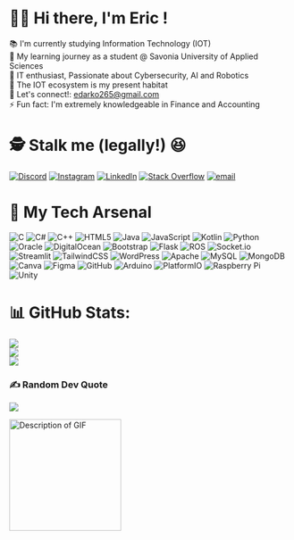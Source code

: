 # 👋🏽 Hi there, I'm Eric !
📚 I'm currently studying Information Technology (IOT)<br>
🏫 My learning journey as a student @ Savonia University of Applied Sciences <br>
🔭 IT enthusiast, Passionate about Cybersecurity, AI and Robotics<br>
🌱 The IOT ecosystem is my present habitat<br>
🔗 Let's connect!: edarko265@gmail.com<br>
⚡ Fun fact: I'm extremely knowledgeable in Finance and Accounting


# 🕵️ Stalk me (legally!) 😆
[![Discord](https://img.shields.io/badge/Discord-%237289DA.svg?logo=discord&logoColor=white)](https://discord.gg/eric_ny_) [![Instagram](https://img.shields.io/badge/Instagram-%23E4405F.svg?logo=Instagram&logoColor=white)](https://instagram.com/eric_ny_) [![LinkedIn](https://img.shields.io/badge/LinkedIn-%230077B5.svg?logo=linkedin&logoColor=white)](https://linkedin.com/in/https://www.linkedin.com/in/eric-darko-vision1030/) [![Stack Overflow](https://img.shields.io/badge/-Stackoverflow-FE7A16?logo=stack-overflow&logoColor=white)](https://stackoverflow.com/users/27657675) [![email](https://img.shields.io/badge/Email-D14836?logo=gmail&logoColor=white)](mailto:edarko265@gmail.com) 

# 🚀 My Tech Arsenal
![C](https://img.shields.io/badge/c-%2300599C.svg?style=flat-square&logo=c&logoColor=white) ![C#](https://img.shields.io/badge/c%23-%23239120.svg?style=flat-square&logo=csharp&logoColor=white) ![C++](https://img.shields.io/badge/c++-%2300599C.svg?style=flat-square&logo=c%2B%2B&logoColor=white) ![HTML5](https://img.shields.io/badge/html5-%23E34F26.svg?style=flat-square&logo=html5&logoColor=white) ![Java](https://img.shields.io/badge/java-%23ED8B00.svg?style=flat-square&logo=openjdk&logoColor=white) ![JavaScript](https://img.shields.io/badge/javascript-%23323330.svg?style=flat-square&logo=javascript&logoColor=%23F7DF1E) ![Kotlin](https://img.shields.io/badge/kotlin-%237F52FF.svg?style=flat-square&logo=kotlin&logoColor=white) ![Python](https://img.shields.io/badge/python-3670A0?style=flat-square&logo=python&logoColor=ffdd54) ![Oracle](https://img.shields.io/badge/Oracle-F80000?style=flat-square&logo=oracle&logoColor=white) ![DigitalOcean](https://img.shields.io/badge/DigitalOcean-%230167ff.svg?style=flat-square&logo=digitalOcean&logoColor=white) ![Bootstrap](https://img.shields.io/badge/bootstrap-%238511FA.svg?style=flat-square&logo=bootstrap&logoColor=white) ![Flask](https://img.shields.io/badge/flask-%23000.svg?style=flat-square&logo=flask&logoColor=white) ![ROS](https://img.shields.io/badge/ros-%230A0FF9.svg?style=flat-square&logo=ros&logoColor=white) ![Socket.io](https://img.shields.io/badge/Socket.io-black?style=flat-square&logo=socket.io&badgeColor=010101) ![Streamlit](https://img.shields.io/badge/Streamlit-%23FE4B4B.svg?style=flat-square&logo=streamlit&logoColor=white) ![TailwindCSS](https://img.shields.io/badge/tailwindcss-%2338B2AC.svg?style=flat-square&logo=tailwind-css&logoColor=white) ![WordPress](https://img.shields.io/badge/WordPress-%23117AC9.svg?style=flat-square&logo=WordPress&logoColor=white) ![Apache](https://img.shields.io/badge/apache-%23D42029.svg?style=flat-square&logo=apache&logoColor=white) ![MySQL](https://img.shields.io/badge/mysql-4479A1.svg?style=flat-square&logo=mysql&logoColor=white) ![MongoDB](https://img.shields.io/badge/MongoDB-%234ea94b.svg?style=flat-square&logo=mongodb&logoColor=white) ![Canva](https://img.shields.io/badge/Canva-%2300C4CC.svg?style=flat-square&logo=Canva&logoColor=white) ![Figma](https://img.shields.io/badge/figma-%23F24E1E.svg?style=flat-square&logo=figma&logoColor=white) ![GitHub](https://img.shields.io/badge/github-%23121011.svg?style=flat-square&logo=github&logoColor=white) ![Arduino](https://img.shields.io/badge/-Arduino-00979D?style=flat-square&logo=Arduino&logoColor=white) ![PlatformIO](https://img.shields.io/badge/PlatformIO-%23222.svg?style=flat-square&logo=platformio&logoColor=%23f5822a) ![Raspberry Pi](https://img.shields.io/badge/-Raspberry_Pi-C51A4A?style=flat-square&logo=Raspberry-Pi) ![Unity](https://img.shields.io/badge/unity-%23000000.svg?style=flat-square&logo=unity&logoColor=white)

# 📊 GitHub Stats:
![](https://github-readme-stats.vercel.app/api?username=edarko265&theme=dark&hide_border=true&include_all_commits=true&count_private=true)<br/>
![](https://github-readme-streak-stats.herokuapp.com/?user=edarko265&theme=dark&hide_border=true)<br/>
![](https://github-readme-stats.vercel.app/api/top-langs/?username=edarko265&theme=dark&hide_border=true&include_all_commits=true&count_private=true&layout=compact)

<!--## 🏆 GitHub Trophies
![](https://github-profile-trophy.vercel.app/?username=edarko265&theme=radical&no-frame=true&no-bg=false&margin-w=4)-->

### ✍️ Random Dev Quote
![](https://quotes-github-readme.vercel.app/api?type=horizontal&theme=tokyonight)


<div align="left">
  <img src="https://media1.giphy.com/media/v1.Y2lkPTc5MGI3NjExeHB6bnh1aWo1ZGcyZ2R2NHk1enlkczkwcjZ1ZG1ia2lrenkxNnNkbSZlcD12MV9pbnRlcm5hbF9naWZfYnlfaWQmY3Q9Zw/VbnUQpnihPSIgIXuZv/giphy.gif" alt="Description of GIF" width="200">
</div>

<!-- Proudly created with GPRM ( https://gprm.itsvg.in ) -->
